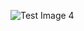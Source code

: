 ![Test Image 4](https://encrypted-tbn0.gstatic.com/images?q=tbn%3AANd9GcT9a3prl3b8Adv9FC9bM1Xn2bLG_rnIq_oFqg&usqp=CAU)
